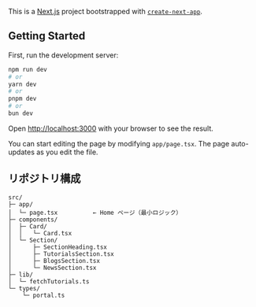 This is a [Next.js](https://nextjs.org) project bootstrapped with [`create-next-app`](https://nextjs.org/docs/app/api-reference/cli/create-next-app).

## Getting Started

First, run the development server:

```bash
npm run dev
# or
yarn dev
# or
pnpm dev
# or
bun dev
```

Open [http://localhost:3000](http://localhost:3000) with your browser to see the result.

You can start editing the page by modifying `app/page.tsx`. The page auto-updates as you edit the file.


## リポジトリ構成

```
src/
├─ app/
│  └─ page.tsx          ← Home ページ（最小ロジック）
├─ components/
│  ├─ Card/
│  │   └─ Card.tsx
│  └─ Section/
│      ├─ SectionHeading.tsx
│      ├─ TutorialsSection.tsx
│      ├─ BlogsSection.tsx
│      └─ NewsSection.tsx
├─ lib/
│  └─ fetchTutorials.ts
└─ types/
    └─ portal.ts
```


